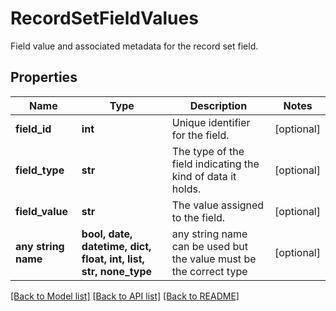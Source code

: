 # RecordSetFieldValues

Field value and associated metadata for the record set field.

## Properties
Name | Type | Description | Notes
------------ | ------------- | ------------- | -------------
**field_id** | **int** | Unique identifier for the field. | [optional] 
**field_type** | **str** | The type of the field indicating the kind of data it holds. | [optional] 
**field_value** | **str** | The value assigned to the field. | [optional] 
**any string name** | **bool, date, datetime, dict, float, int, list, str, none_type** | any string name can be used but the value must be the correct type | [optional]

[[Back to Model list]](../README.md#documentation-for-models) [[Back to API list]](../README.md#documentation-for-api-endpoints) [[Back to README]](../README.md)


